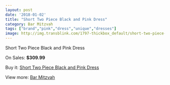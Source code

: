 ```yaml
---
layout: post
date: '2018-01-02'
title: "Short Two Piece Black and Pink Dress"
category: Bar Mitzvah
tags: ["brand","pink","dress","unique","dresses"]
image: http://img.transblink.com/1797-thickbox_default/short-two-piece-black-and-pink-dress.jpg
---
```

Short Two Piece Black and Pink Dress

On Sales: **$309.99**
<a href="https://www.transblink.com/en/bar-mitzvah/580-short-two-piece-black-and-pink-dress.html"><amp-img layout="responsive" width="600" height="600" src="//img.transblink.com/1797-thickbox_default/short-two-piece-black-and-pink-dress.jpg" alt="Short Two Piece Black and Pink Dress 0" /></a>
<a href="https://www.transblink.com/en/bar-mitzvah/580-short-two-piece-black-and-pink-dress.html"><amp-img layout="responsive" width="600" height="600" src="//img.transblink.com/1799-thickbox_default/short-two-piece-black-and-pink-dress.jpg" alt="Short Two Piece Black and Pink Dress 1" /></a>
<a href="https://www.transblink.com/en/bar-mitzvah/580-short-two-piece-black-and-pink-dress.html"><amp-img layout="responsive" width="600" height="600" src="//img.transblink.com/1798-thickbox_default/short-two-piece-black-and-pink-dress.jpg" alt="Short Two Piece Black and Pink Dress 2" /></a>

Buy it: [Short Two Piece Black and Pink Dress](https://www.transblink.com/en/bar-mitzvah/580-short-two-piece-black-and-pink-dress.html "Short Two Piece Black and Pink Dress")

View more: [Bar Mitzvah](https://www.transblink.com/en/2-bar-mitzvah "Bar Mitzvah")